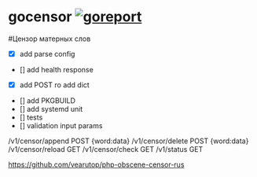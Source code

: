 # gocensor [![goreport](https://goreportcard.com/badge/github.com/city-portals-network/gocensor)](https://goreportcard.com/report/github.com/city-portals-network/gocensor) 

#Цензор матерных слов
- [x] add parse config
- [] add health response
- [x] add POST ro add dict
- [] add PKGBUILD
- [] add systemd unit
- [] tests
- [] validation input params

/v1/censor/append POST {word:data}
/v1/censor/delete POST {word:data}
/v1/censor/reload GET
/v1/censor/check GET
/v1/status GET


https://github.com/vearutop/php-obscene-censor-rus